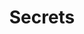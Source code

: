 ---
title: Secrets
content_type: concept
feature:
  title: Verwaltung von Secrets und Konfigurationen
  description: >
    Deploye und aktualisiere Secrets sowie Anwendungskonfigurationen, ohne ein Image neu zu bauen oder Secrets preiszugeben.
weight: 30
---